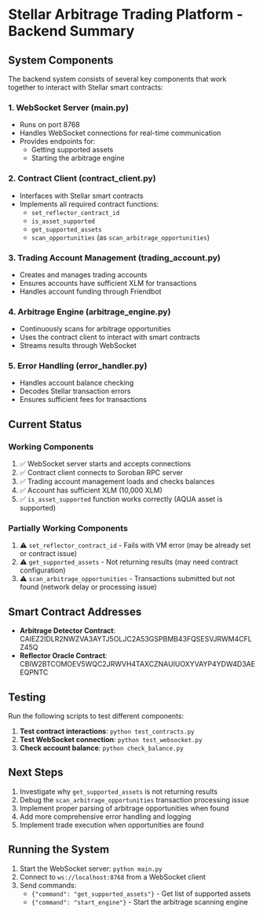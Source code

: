 # Stellar Arbitrage Trading Platform - Backend Summary

## System Components

The backend system consists of several key components that work together to interact with Stellar smart contracts:

### 1. WebSocket Server (main.py)
- Runs on port 8768
- Handles WebSocket connections for real-time communication
- Provides endpoints for:
  - Getting supported assets
  - Starting the arbitrage engine

### 2. Contract Client (contract_client.py)
- Interfaces with Stellar smart contracts
- Implements all required contract functions:
  - `set_reflector_contract_id`
  - `is_asset_supported`
  - `get_supported_assets`
  - `scan_opportunities` (as `scan_arbitrage_opportunities`)

### 3. Trading Account Management (trading_account.py)
- Creates and manages trading accounts
- Ensures accounts have sufficient XLM for transactions
- Handles account funding through Friendbot

### 4. Arbitrage Engine (arbitrage_engine.py)
- Continuously scans for arbitrage opportunities
- Uses the contract client to interact with smart contracts
- Streams results through WebSocket

### 5. Error Handling (error_handler.py)
- Handles account balance checking
- Decodes Stellar transaction errors
- Ensures sufficient fees for transactions

## Current Status

### Working Components
1. ✅ WebSocket server starts and accepts connections
2. ✅ Contract client connects to Soroban RPC server
3. ✅ Trading account management loads and checks balances
4. ✅ Account has sufficient XLM (10,000 XLM)
5. ✅ `is_asset_supported` function works correctly (AQUA asset is supported)

### Partially Working Components
1. ⚠️ `set_reflector_contract_id` - Fails with VM error (may be already set or contract issue)
2. ⚠️ `get_supported_assets` - Not returning results (may need contract configuration)
3. ⚠️ `scan_arbitrage_opportunities` - Transactions submitted but not found (network delay or processing issue)

## Smart Contract Addresses

- **Arbitrage Detector Contract**: CAIEZ2IDLR2NWZVA3AYTJ5OLJC2A53GSPBMB43FQSESVJRWM4CFLZ45Q
- **Reflector Oracle Contract**: CBIW2BTCOMOEV5WQC2JRWVH4TAXCZNAUIUOXYVAYP4YDW4D3AEEQPNTC

## Testing

Run the following scripts to test different components:

1. **Test contract interactions**: `python test_contracts.py`
2. **Test WebSocket connection**: `python test_websocket.py`
3. **Check account balance**: `python check_balance.py`

## Next Steps

1. Investigate why `get_supported_assets` is not returning results
2. Debug the `scan_arbitrage_opportunities` transaction processing issue
3. Implement proper parsing of arbitrage opportunities when found
4. Add more comprehensive error handling and logging
5. Implement trade execution when opportunities are found

## Running the System

1. Start the WebSocket server: `python main.py`
2. Connect to `ws://localhost:8768` from a WebSocket client
3. Send commands:
   - `{"command": "get_supported_assets"}` - Get list of supported assets
   - `{"command": "start_engine"}` - Start the arbitrage scanning engine